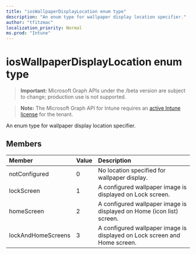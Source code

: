 ```yaml
---
title: "iosWallpaperDisplayLocation enum type"
description: "An enum type for wallpaper display location specifier."
author: "tfitzmac"
localization_priority: Normal
ms.prod: "Intune"
---
```


# iosWallpaperDisplayLocation enum type

> **Important:** Microsoft Graph APIs under the /beta version are subject to change; production use is not supported.

> **Note:** The Microsoft Graph API for Intune requires an [active Intune license](https://go.microsoft.com/fwlink/?linkid=839381) for the tenant.

An enum type for wallpaper display location specifier.

## Members
|Member|Value|Description|
|:---|:---|:---|
|notConfigured|0|No location specified for wallpaper display.|
|lockScreen|1|A configured wallpaper image is displayed on Lock screen.|
|homeScreen|2|A configured wallpaper image is displayed on Home (icon list) screen.|
|lockAndHomeScreens|3|A configured wallpaper image is displayed on Lock screen and Home screen.|




